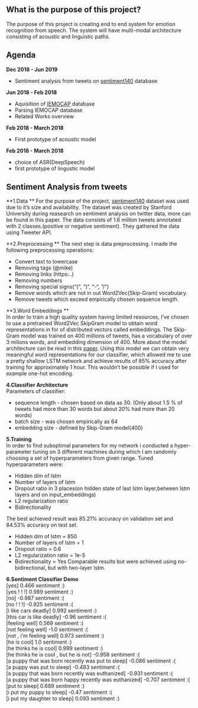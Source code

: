 ## What is the purpose of this project?
The purpose of this project is creating end to end system for emotion recognition from speech. The system will have multi-modal architecture consisting of acoustic and linguistic paths.

## Agenda
**Dec 2018 - Jun 2019**  
- Sentiment analysis from tweets on [sentiment140](http://help.sentiment140.com/for-students) database

**Jun 2018 - Feb 2018**
- Aquisition of [IEMOCAP](https://sail.usc.edu/iemocap/) database
- Parsing IEMOCAP database
- Related Works overview

**Feb 2018 - March 2018**
- First prototype of acoustic model

**Feb 2018 - March 2018**
- choice of ASR(DeepSpeech)
- first prototype of lingustic model


## Sentiment Analysis from tweets

**1.Data **
For the purpose of the project, [sentiment140](http://help.sentiment140.com/for-students) dataset was used due to it’s size and availability.
The dataset was created by Stanford University during reasearch on sentiment analysis on
twitter data, more can be found in this paper. The data consists of 1.6 million tweets annotated
with 2 classes.(positive or negative sentiment). They gathered the data using Tweeter API.

**2.Preprocessing **
The next step is data preprocessing. I made the following preprocessing operations:
- Convert text to lowercase
- Removing tags (@mike)
- Removing links (https:..)
- Removing numbers
- Removing special signs(“(“, “)“, “-“, “/“)
- Remove words which are not in out Word2Vec(Skip-Gram) vocabulary.
- Remove tweets which exceed empirically chosen sequence length.

**3.Word Embeddings **  
In order to train a high quality system having limited resources, I’ve chosen to use a pretrained Word2Vec SkipGram model to obtain word representations in for of distributed vectors called embeddings. The Skip-Gram model was trained on 400 millions of tweets, has a vocabulary of over 3 milions words, and embedding dimension of 400. More about the model architecture can be read in this [paper](https://mail.google.com/mail/u/0/#search/drasza/QgrcJHsNnjWZGsJFSqZKklBHfqsJdSmMLnv?projector=1&messagePartId=0.1). Using this model we can obtain very meaningful word representations for our classifier, which allowed me to use a pretty shallow LSTM network and achieve results of 85% accuracy after training for approximately 1 hour. This wouldn’t be possible if I used for example one-hot encoding.

**4.Classifier Architecture**  
Parameters of classifier:
- sequence length - chosen based on data as 30. (Only about 1.5 % of tweets had more
than 30 words but about 20% had more than 20 words)
- batch size - was chosen empirically as 64
- embedding size - defined by Skip-Gram model(400)

**5.Training**  
In order to find suboptimal parameters for my network i conducted a hyper-parameter tuning
on 3 different machines during which I am randomly choosing a set of hyperparameters from
given range.
Tuned hyperparameters were:
- Hidden dim of lstm
- Number of layers of lstm
- Dropout ratio in 3 places(on hidden state of last lstm layer,between lstm layers and on
input_embeddings)
- L2 regularization ratio
- Bidirectionality

The best achieved result was 85.21% accuracy on validation set and 84.53% accuracy on test
set.
- Hidden dim of lstm = 850
- Number of layers of lstm = 1
- Dropout ratio = 0.6
- L2 regularization ratio = 1e-5
- Bidirectionality = Yes
Comparable results but were achieved using no-bidirectional, but with two-layer lstm.

**6.Sentiment Classifier Demo**  
[yes] 0.466 sentiment :)  
[yes ! ! !] 0.989 sentiment :)  
[no] -0.987 sentiment :(  
[no ! ! !] -0.925 sentiment :(  
[i like cars deadly] 0.992 sentiment :)  
[this car is like deadly] -0.96 sentiment :(  
[feeling well] 0.569 sentiment :)  
[not feeling well] -1.0 sentiment :(  
[not , i'm feeling well] 0.973 sentiment :)  
[he is cool] 1.0 sentiment :)  
[he thinks he is cool] 0.999 sentiment :)  
[he thinks he is cool , but he is not] -0.958 sentiment :(  
[a puppy that was born recently was put to sleep] -0.086 sentiment :(  
[a puppy was put to sleep] -0.483 sentiment :(  
[a puppy that was born recently was euthanized] -0.931 sentiment :(  
[a puppy that was born happy recently was euthanized] -0.707 sentiment :(  
[put to sleep] 0.689 sentiment :)  
[i put my puppy to sleep] -0.47 sentiment :(  
[i put my daughter to sleep] 0.093 sentiment :)  
